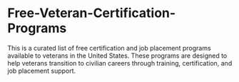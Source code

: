 # Free-Veteran-Certification-Programs
This is a curated list of free certification and job placement programs available to veterans in the United States. These programs are designed to help veterans transition to civilian careers through training, certification, and job placement support.
